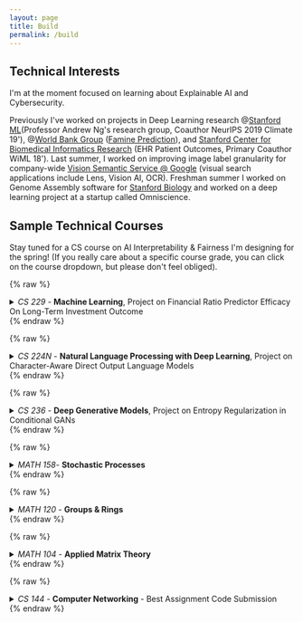```yaml
---
layout: page
title: Build
permalink: /build
---
```


## Technical Interests 
I'm at the moment focused on learning about Explainable AI and Cybersecurity.

Previously I've worked on projects in Deep Learning research @[Stanford ML](https://stanfordmlgroup.github.io/)(Professor Andrew Ng's research group, Coauthor NeurIPS 2019 Climate 19'), @[World Bank Group](https://www.worldbank.org/) ([Famine Prediction](https://www.worldbank.org/en/programs/famine-early-action-mechanism)), and [Stanford Center for Biomedical Informatics Research](https://bmir.stanford.edu/) (EHR Patient Outcomes, Primary Coauthor WiML 18'). Last summer, I worked on improving image label granularity for company-wide [Vision Semantic Service @ Google](https://images.google.com/) (visual search applications include Lens, Vision AI, OCR). Freshman summer I worked on Genome Assembly software for [Stanford Biology](https://www.morrisonlabatstanford.org/) and worked on a deep learning project at a startup called Omniscience. 

## Sample Technical Courses 
Stay tuned for a CS course on AI Interpretability & Fairness I'm designing for the spring! (If you really care about a specific course grade, you can click on the course dropdown, but please don't feel obliged). 

{% raw %}
<details>
    <summary><i>CS 229</i> - <b>Machine Learning</b>, Project on Financial Ratio Predictor Efficacy On Long-Term Investment Outcome </summary>
    A
</details>
{% endraw %}
 
{% raw %}
<details>
    <summary><i>CS 224N</i> - <b>Natural Language Processing with Deep Learning</b>, Project on Character-Aware Direct Output Language Models</summary>
    A
</details>
{% endraw %}

{% raw %}
<details>
    <summary><i>CS 236</i> - <b>Deep Generative Models</b>, Project on Entropy Regularization in Conditional GANs </summary>
    A
</details>
{% endraw %}

{% raw %}
<details>
    <summary><i>MATH 158</i>- <b>Stochastic Processes</b> </summary>
    A
</details>
{% endraw %}

{% raw %}
<details>
    <summary><i>MATH 120</i> - <b>Groups & Rings</b> </summary>
    A
</details>
{% endraw %}

{% raw %}
<details>
    <summary><i>MATH 104</i> - <b>Applied Matrix Theory</b> </summary>
    A+
</details>
{% endraw %}

{% raw %}
<details>
    <summary><i>CS 144</i> - <b>Computer Networking</b> - Best Assignment Code Submission </summary>
    A
</details>
{% endraw %}